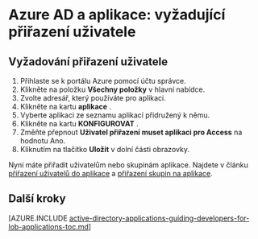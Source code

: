 <properties
    pageTitle="Azure AD a aplikace: vyžadující přiřazení uživatelských | Microsoft Azure"
    description="Jak vyžadují přiřazení uživatelských Azure aplikací."
    services="active-directory"
    documentationCenter=""
    authors="IHenkel"
    manager="femila"
    editor=""/>

<tags
    ms.service="active-directory"
    ms.workload="identity"
    ms.tgt_pltfrm="na"
    ms.devlang="na"
    ms.topic="article"
    ms.date="10/09/2015"
    ms.author="inhenk"/>

# <a name="azure-ad-and-applications-requiring-user-assignment"></a>Azure AD a aplikace: vyžadující přiřazení uživatele

## <a name="requiring-user-assignment"></a>Vyžadování přiřazení uživatele
1. Přihlaste se k portálu Azure pomocí účtu správce.
2. Klikněte na položku **Všechny položky** v hlavní nabídce.
3. Zvolte adresář, který používáte pro aplikaci.
4. Klikněte na kartu **aplikace** .
5. Vyberte aplikaci ze seznamu aplikací přidružený k němu.
6. Klikněte na kartu **KONFIGUROVAT** .
7. Změňte přepnout **Uživatel přiřazení muset aplikaci pro Access** na hodnotu Ano.
8. Kliknutím na tlačítko **Uložit** v dolní části obrazovky.

Nyní máte přiřadit uživatelům nebo skupinám aplikace. Najdete v článku [přiřazení uživatelů do aplikace](active-directory-applications-guiding-developers-assigning-users.md) a [přiřazení skupin na aplikace](active-directory-applications-guiding-developers-assigning-groups.md).

## <a name="next-steps"></a>Další kroky
[AZURE.INCLUDE [active-directory-applications-guiding-developers-for-lob-applications-toc.md](../../includes/active-directory-applications-guiding-developers-for-lob-applications-toc.md)]
